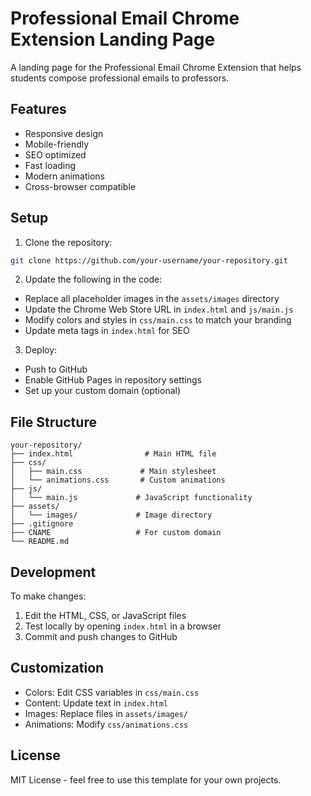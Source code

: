 # Professional Email Chrome Extension Landing Page

A landing page for the Professional Email Chrome Extension that helps students compose professional emails to professors.

## Features

- Responsive design
- Mobile-friendly
- SEO optimized
- Fast loading
- Modern animations
- Cross-browser compatible

## Setup

1. Clone the repository:
```bash
git clone https://github.com/your-username/your-repository.git
```

2. Update the following in the code:
- Replace all placeholder images in the `assets/images` directory
- Update the Chrome Web Store URL in `index.html` and `js/main.js`
- Modify colors and styles in `css/main.css` to match your branding
- Update meta tags in `index.html` for SEO

3. Deploy:
- Push to GitHub
- Enable GitHub Pages in repository settings
- Set up your custom domain (optional)

## File Structure

```
your-repository/
├── index.html                # Main HTML file
├── css/
│   ├── main.css             # Main stylesheet
│   └── animations.css       # Custom animations
├── js/
│   └── main.js             # JavaScript functionality
├── assets/
│   └── images/             # Image directory
├── .gitignore
├── CNAME                   # For custom domain
└── README.md
```

## Development

To make changes:
1. Edit the HTML, CSS, or JavaScript files
2. Test locally by opening `index.html` in a browser
3. Commit and push changes to GitHub

## Customization

- Colors: Edit CSS variables in `css/main.css`
- Content: Update text in `index.html`
- Images: Replace files in `assets/images/`
- Animations: Modify `css/animations.css`

## License

MIT License - feel free to use this template for your own projects.